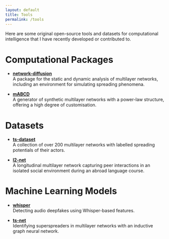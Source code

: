 ```yaml
---
layout: default
title: Tools
permalink: /tools
---
```


Here are some original open-source tools and datasets for computational intelligence that I have recently developed or contributed to.

# Computational Packages

- **[network-diffusion](https://github.com/anty-filidor/network_diffusion)**  
  A package for the static and dynamic analysis of multilayer networks, including an environment for simulating spreading phenomena.

- **[mABCD](https://github.com/KrainskiL/MLNABCDGraphGenerator.jl)**  
  A generator of synthetic multilayer networks with a power-law structure, offering a high degree of customisation.

# Datasets

- **[ts-dataset](https://github.com/network-science-lab/top-spreaders-dataset)**  
  A collection of over 200 multilayer networks with labelled spreading potentials of their actors.

- **[l2-net](https://network-diffusion.readthedocs.io/en/latest/guide/net_collection.html#network_diffusion.nets.l2_course_net.get_l2_course_net)**  
  A longitudinal multilayer network capturing peer interactions in an isolated social environment during an abroad language course.

# Machine Learning Models

- **[whisper](https://github.com/piotrkawa/deepfake-whisper-features)**  
  Detecting audio deepfakes using Whisper-based features.

- **[ts-net](https://github.com/network-science-lab/infmax-trainer-icm-mln)**  
  Identifying superspreaders in multilayer networks with an inductive graph neural network.
